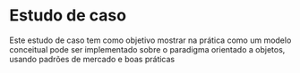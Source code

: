 # Estudo de caso  

Este estudo de caso tem como objetivo mostrar na prática como um modelo conceitual pode ser implementado
sobre o paradigma orientado a objetos, usando padrões de mercado e boas práticas
